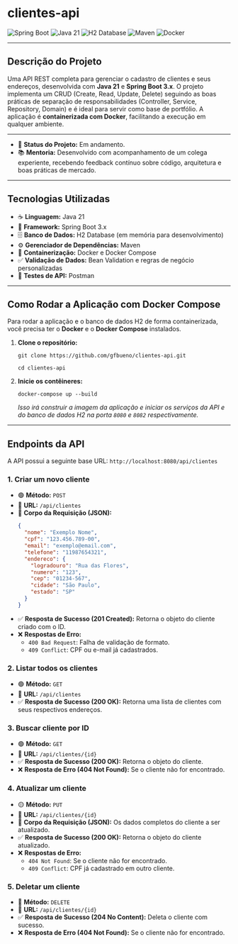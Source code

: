 # clientes-api

![Spring Boot](https://img.shields.io/badge/Spring_Boot-gray?style=for-the-badge&logo=spring-boot)
![Java 21](https://img.shields.io/badge/Java-21-orange.svg?style=for-the-badge&logo=openJDK)
![H2 Database](https://img.shields.io/badge/H2-Database-orange.svg?style=for-the-badge&logo=h2)
![Maven](https://img.shields.io/badge/Maven-3.x-orange.svg?style=for-the-badge&logo=apache-maven)
![Docker](https://img.shields.io/badge/Docker-gray?style=for-the-badge&logo=docker)

---

## Descrição do Projeto

Uma API REST completa para gerenciar o cadastro de clientes e seus endereços, desenvolvida com **Java 21** e **Spring Boot 3.x**. O projeto implementa um CRUD (Create, Read, Update, Delete) seguindo as boas práticas de separação de responsabilidades (Controller, Service, Repository, Domain) e é ideal para servir como base de portfólio. A aplicação é **containerizada com Docker**, facilitando a execução em qualquer ambiente.

---
-  📌 **Status do Projeto:** Em andamento.
- 📚 **Mentoria:** Desenvolvido com acompanhamento de um colega experiente, recebendo feedback contínuo sobre código, arquitetura e boas práticas de mercado.
---

## Tecnologias Utilizadas

-   ☕️ **Linguagem:** Java 21
-   🍃 **Framework:** Spring Boot 3.x
-   🗄️ **Banco de Dados:** H2 Database (em memória para desenvolvimento)
-   ⚙️ **Gerenciador de Dependências:** Maven
-   🐳 **Containerização:** Docker e Docker Compose
-   ✅ **Validação de Dados:** Bean Validation e regras de negócio personalizadas
-   🚀 **Testes de API:** Postman

---

## Como Rodar a Aplicação com Docker Compose

Para rodar a aplicação e o banco de dados H2 de forma containerizada, você precisa ter o **Docker** e o **Docker Compose** instalados.

1.  **Clone o repositório:**
    ```script
    git clone https://github.com/gfbueno/clientes-api.git
    
    cd clientes-api
    ```
2.  **Inicie os contêineres:**
    ```script
    docker-compose up --build
    ```
    *Isso irá construir a imagem da aplicação e iniciar os serviços da API e do banco de dados H2 na porta `8080` e `8082` respectivamente.*

---

## Endpoints da API

A API possui a seguinte base URL: `http://localhost:8080/api/clientes`

### **1. Criar um novo cliente**

-   🟢 **Método:** `POST`
-   🔗 **URL:** `/api/clientes`
-   📝 **Corpo da Requisição (JSON):**
    ```json
    {
      "nome": "Exemplo Nome",
      "cpf": "123.456.789-00",
      "email": "exemplo@email.com",
      "telefone": "11987654321",
      "endereco": {
        "logradouro": "Rua das Flores",
        "numero": "123",
        "cep": "01234-567",
        "cidade": "São Paulo",
        "estado": "SP"
      }
    }
    ```
-   ✅ **Resposta de Sucesso (201 Created):** Retorna o objeto do cliente criado com o ID.
-   ❌ **Respostas de Erro:**
    - `400 Bad Request`: Falha de validação de formato.
    - `409 Conflict`: CPF ou e-mail já cadastrados.

### **2. Listar todos os clientes**

-   🟢 **Método:** `GET`
-   🔗 **URL:** `/api/clientes`
-   ✅ **Resposta de Sucesso (200 OK):** Retorna uma lista de clientes com seus respectivos endereços.

### **3. Buscar cliente por ID**

-   🟢 **Método:** `GET`
-   🔗 **URL:** `/api/clientes/{id}`
-   ✅ **Resposta de Sucesso (200 OK):** Retorna o objeto do cliente.
-   ❌ **Resposta de Erro (404 Not Found):** Se o cliente não for encontrado.

### **4. Atualizar um cliente**

-   🟡 **Método:** `PUT`
-   🔗 **URL:** `/api/clientes/{id}`
-   📝 **Corpo da Requisição (JSON):** Os dados completos do cliente a ser atualizado.
-   ✅ **Resposta de Sucesso (200 OK):** Retorna o objeto do cliente atualizado.
-   ❌ **Respostas de Erro:**
    - `404 Not Found`: Se o cliente não for encontrado.
    - `409 Conflict`: CPF já cadastrado em outro cliente.

### **5. Deletar um cliente**

-   🔴 **Método:** `DELETE`
-   🔗 **URL:** `/api/clientes/{id}`
-   ✅ **Resposta de Sucesso (204 No Content):** Deleta o cliente com sucesso.
-   ❌ **Resposta de Erro (404 Not Found):** Se o cliente não for encontrado.